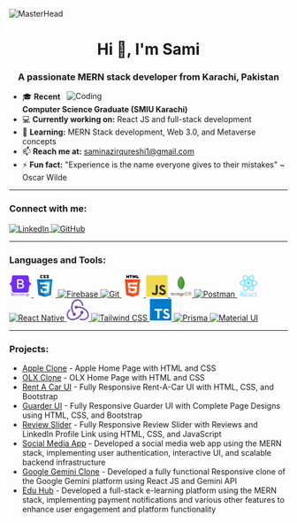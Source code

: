 ![MasterHead](https://www.dresma.ai/wp-content/uploads/2022/01/React-Native-Developer-1.gif)

<h1 align="center">Hi 👋, I'm Sami</h1>
<h3 align="center">A passionate MERN stack developer from Karachi, Pakistan</h3>

<img align="right" alt="Coding" width="400" src="https://user-images.githubusercontent.com/69011963/137184767-79a13ec7-1bb3-4341-a6da-3a149c9c159a.gif">

- 🎓 **Recent Computer Science Graduate (SMIU Karachi)**
- 💻 **Currently working on:** React JS and full-stack development
- 🌱 **Learning:** MERN Stack development, Web 3.0, and Metaverse concepts
- 📫 **Reach me at:** [saminazirqureshi1@gmail.com](mailto:saminazirqureshi1@gmail.com)
- ⚡ **Fun fact:** "Experience is the name everyone gives to their mistakes" ~ Oscar Wilde

---

<h3 align="left">Connect with me:</h3>
<p align="left">
  <a href="https://www.linkedin.com/in/sami-ahmed-420931215/" target="blank">
    <img align="center" src="https://raw.githubusercontent.com/rahuldkjain/github-profile-readme-generator/master/src/images/icons/Social/linked-in-alt.svg" alt="LinkedIn" height="30" width="40" />
  </a>
  <a href="https://github.com/Sami123d" target="blank">
    <img align="center" src="https://raw.githubusercontent.com/rahuldkjain/github-profile-readme-generator/master/src/images/icons/Social/github-alt.svg" alt="GitHub" height="30" width="40" />
  </a>
</p>

---

<h3 align="left">Languages and Tools:</h3>
<p align="left">
  <a href="https://getbootstrap.com" target="_blank" rel="noreferrer">
    <img src="https://raw.githubusercontent.com/devicons/devicon/master/icons/bootstrap/bootstrap-plain-wordmark.svg" alt="Bootstrap" width="40" height="40"/> 
  </a> 
  <a href="https://www.w3schools.com/css/" target="_blank" rel="noreferrer">
    <img src="https://raw.githubusercontent.com/devicons/devicon/master/icons/css3/css3-original-wordmark.svg" alt="CSS3" width="40" height="40"/> 
  </a> 
  <a href="https://firebase.google.com/" target="_blank" rel="noreferrer">
    <img src="https://www.vectorlogo.zone/logos/firebase/firebase-icon.svg" alt="Firebase" width="40" height="40"/> 
  </a> 
  <a href="https://git-scm.com/" target="_blank" rel="noreferrer">
    <img src="https://www.vectorlogo.zone/logos/git-scm/git-scm-icon.svg" alt="Git" width="40" height="40"/> 
  </a> 
  <a href="https://www.w3.org/html/" target="_blank" rel="noreferrer">
    <img src="https://raw.githubusercontent.com/devicons/devicon/master/icons/html5/html5-original-wordmark.svg" alt="HTML5" width="40" height="40"/> 
  </a> 
  <a href="https://developer.mozilla.org/en-US/docs/Web/JavaScript" target="_blank" rel="noreferrer">
    <img src="https://raw.githubusercontent.com/devicons/devicon/master/icons/javascript/javascript-original.svg" alt="JavaScript" width="40" height="40"/> 
  </a> 
  <a href="https://www.mongodb.com/" target="_blank" rel="noreferrer">
    <img src="https://raw.githubusercontent.com/devicons/devicon/master/icons/mongodb/mongodb-original-wordmark.svg" alt="MongoDB" width="40" height="40"/> 
  </a> 
  <a href="https://postman.com" target="_blank" rel="noreferrer">
    <img src="https://www.vectorlogo.zone/logos/getpostman/getpostman-icon.svg" alt="Postman" width="40" height="40"/> 
  </a> 
  <a href="https://reactjs.org/" target="_blank" rel="noreferrer">
    <img src="https://raw.githubusercontent.com/devicons/devicon/master/icons/react/react-original-wordmark.svg" alt="React" width="40" height="40"/> 
  </a> 
  <a href="https://reactnative.dev/" target="_blank" rel="noreferrer">
    <img src="https://reactnative.dev/img/header_logo.svg" alt="React Native" width="40" height="40"/> 
  </a> 
  <a href="https://redux.js.org" target="_blank" rel="noreferrer">
    <img src="https://raw.githubusercontent.com/devicons/devicon/master/icons/redux/redux-original.svg" alt="Redux" width="40" height="40"/> 
  </a> 
  <a href="https://tailwindcss.com/" target="_blank" rel="noreferrer">
    <img src="https://www.vectorlogo.zone/logos/tailwindcss/tailwindcss-icon.svg" alt="Tailwind CSS" width="40" height="40"/> 
  </a>
  <a href="https://typescriptlang.org" target="_blank" rel="noreferrer">
    <img src="https://raw.githubusercontent.com/devicons/devicon/master/icons/typescript/typescript-original.svg" alt="TypeScript" width="40" height="40"/> 
  </a>
  <a href="https://prisma.io" target="_blank" rel="noreferrer">
    <img src="https://www.vectorlogo.zone/logos/prismaio/prismaio-icon.svg" alt="Prisma" width="40" height="40"/> 
  </a>
  <a href="https://mui.com" target="_blank" rel="noreferrer">
    <img src="https://img.icons8.com/color/452/material-ui.png" alt="Material UI" width="40" height="40"/> 
  </a>
</p>

---

<h3 align="left">Projects:</h3>
<ul>
  <li><a href="https://sami123d.github.io/apple-site/" target="_blank">Apple Clone</a> - Apple Home Page with HTML and CSS</li>
  <li><a href="https://sami123d.github.io/olx-clone/" target="_blank">OLX Clone</a> - OLX Home Page with HTML and CSS</li>
  <li><a href="https://rentacarui.netlify.app/" target="_blank">Rent A Car UI</a> - Fully Responsive Rent-A-Car UI with HTML, CSS, and Bootstrap</li>
  <li><a href="https://guarderwebtask.netlify.app/" target="_blank">Guarder UI</a> - Fully Responsive Guarder UI with Complete Page Designs using HTML, CSS, and Bootstrap</li>
  <li><a href="https://sami123d.github.io/Review-Slider/" target="_blank">Review Slider</a> - Fully Responsive Review Slider with Reviews and LinkedIn Profile Link using HTML, CSS, and JavaScript</li>
  <li><a href="https://social-frontend-vercel.vercel.app/" target="_blank">Social Media App</a> - Developed a social media web app using the MERN stack, implementing user authentication, interactive UI, and scalable backend infrastructure</li>
  <li><a href="https://gemini-rho-gray.vercel.app/" target="_blank">Google Gemini Clone</a> - Developed a fully functional Responsive clone of the Google Gemini platform using React JS and Gemini API</li>
  <li><a href="https://e-learning-platform-green.vercel.app/" target="_blank">Edu Hub</a> - Developed a full-stack e-learning platform using the MERN stack, implementing payment notifications and various other features to enhance user engagement and platform functionality</li>
</ul>
